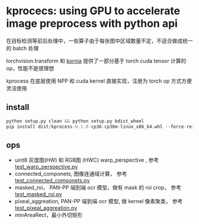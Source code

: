 # kprocecs: using GPU to accelerate image preprocess with python api

在目标检测等前后处理中，一些算子由于每张图中区域数量不定，不适合做成统一的 batch 处理

torchvision.transform 和 [kornia](https://github.com/kornia/kornia) 提供了一部分基于 torch cuda tensor 计算的 op，性能不是很理想

kprocess 在底层使用 NPP 和  cuda kernel 直接实现，注册为 torch op 方式方便灵活使用


## install 
```python
python setup.py clean && python setup.py bdist_wheel
pip install dist/kprocess-0.1.0-cp36-cp36m-linux_x86_64.whl --force-reinstall
```

## ops
- uint8 灰度图(HW) 和 RGB图 (HWC) warp_perspective , 参考 [test_warp_perspective.py](py/test_warp_perspective.py)
- connected_componets, 图像连通域计算， 参考 [test_connected_componets.py](py/test_connected_componets.py)
- masked_roi， PAN-PP 端到端 ocr 模型，做有 mask 的 roi  crop， 参考 [test_masked_roi.py](py/test_masked_roi.py)
- pixeal_aggreation,  PAN-PP 端到端 ocr 模型, 做 kernel 像素聚类， 参考 [test_pixeal_aggreation.py](py/test_pixeal_aggreation.py)
- minAreaRect，最小外切矩形